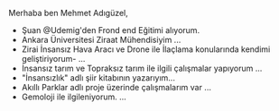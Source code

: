 






Merhaba ben Mehmet Adıgüzel,



-  Şuan @Udemig'den Frond end Eğitimi alıyorum.
-  Ankara Üniversitesi Ziraat Mühendisiyim ...
-  Zirai İnsansız Hava Aracı ve Drone ile İlaçlama konularında kendimi geliştiriyorum- ...
-  İnsansız tarım ve Topraksız tarım ile ilgili çalışmalar yapıyorum ...
-  "İnsansızlık" adlı şiir kitabının yazarıyım...
-  Akıllı Parklar adlı proje üzerinde çalışmalarım var ...
-  Gemoloji ile ilgileniyorum. ...
